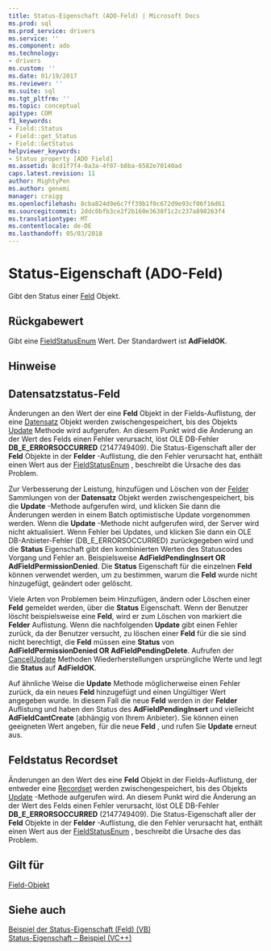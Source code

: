 ```yaml
---
title: Status-Eigenschaft (ADO-Feld) | Microsoft Docs
ms.prod: sql
ms.prod_service: drivers
ms.service: ''
ms.component: ado
ms.technology:
- drivers
ms.custom: ''
ms.date: 01/19/2017
ms.reviewer: ''
ms.suite: sql
ms.tgt_pltfrm: ''
ms.topic: conceptual
apitype: COM
f1_keywords:
- Field::Status
- Field::get_Status
- Field::GetStatus
helpviewer_keywords:
- Status property [ADO Field]
ms.assetid: 8cd1f7f4-0a3a-4f07-b8ba-6582e70140ad
caps.latest.revision: 11
author: MightyPen
ms.author: genemi
manager: craigg
ms.openlocfilehash: 8cba824d9e6c7ff39b1f0c672d9e93cf06f16d61
ms.sourcegitcommit: 2ddc0bfb3ce2f2b160e3638f1c2c237a898263f4
ms.translationtype: MT
ms.contentlocale: de-DE
ms.lasthandoff: 05/03/2018
---
```

# <a name="status-property-ado-field"></a>Status-Eigenschaft (ADO-Feld)
Gibt den Status einer [Feld](../../../ado/reference/ado-api/field-object.md) Objekt.  
  
## <a name="return-value"></a>Rückgabewert  
 Gibt eine [FieldStatusEnum](../../../ado/reference/ado-api/fieldstatusenum.md) Wert. Der Standardwert ist **AdFieldOK**.  
  
## <a name="remarks"></a>Hinweise  
  
## <a name="record-field-status"></a>Datensatzstatus-Feld  
 Änderungen an den Wert der eine **Feld** Objekt in der Fields-Auflistung, der eine [Datensatz](../../../ado/reference/ado-api/record-object-ado.md) Objekt werden zwischengespeichert, bis des Objekts [Update](../../../ado/reference/ado-api/update-method.md) Methode wird aufgerufen. An diesem Punkt wird die Änderung an der Wert des Felds einen Fehler verursacht, löst OLE DB-Fehler **DB_E_ERRORSOCCURRED** (2147749409). Die Status-Eigenschaft aller der **Feld** Objekte in der **Felder** -Auflistung, die den Fehler verursacht hat, enthält einen Wert aus der [FieldStatusEnum](../../../ado/reference/ado-api/fieldstatusenum.md) , beschreibt die Ursache des das Problem.  
  
 Zur Verbesserung der Leistung, hinzufügen und Löschen von der [Felder](../../../ado/reference/ado-api/fields-collection-ado.md) Sammlungen von der **Datensatz** Objekt werden zwischengespeichert, bis die **Update** -Methode aufgerufen wird, und klicken Sie dann die Änderungen werden in einem Batch optimistische Update vorgenommen werden. Wenn die **Update** -Methode nicht aufgerufen wird, der Server wird nicht aktualisiert. Wenn Fehler bei Updates, und klicken Sie dann ein OLE DB-Anbieter-Fehler (DB_E_ERRORSOCCURRED) zurückgegeben wird und die **Status** Eigenschaft gibt den kombinierten Werten des Statuscodes Vorgang und Fehler an. Beispielsweise **AdFieldPendingInsert OR AdFieldPermissionDenied**. Die **Status** Eigenschaft für die einzelnen **Feld** können verwendet werden, um zu bestimmen, warum die **Feld** wurde nicht hinzugefügt, geändert oder gelöscht.  
  
 Viele Arten von Problemen beim Hinzufügen, ändern oder Löschen einer **Feld** gemeldet werden, über die **Status** Eigenschaft. Wenn der Benutzer löscht beispielsweise eine **Feld**, wird er zum Löschen von markiert die **Felder** Auflistung. Wenn die nachfolgenden **Update** gibt einen Fehler zurück, da der Benutzer versucht, zu löschen einer **Feld** für die sie sind nicht berechtigt, die **Feld** müssen eine  **Status** von **AdFieldPermissionDenied OR AdFieldPendingDelete**. Aufrufen der [CancelUpdate](../../../ado/reference/ado-api/cancelupdate-method-ado.md) Methoden Wiederherstellungen ursprüngliche Werte und legt die **Status** auf **AdFieldOK**.  
  
 Auf ähnliche Weise die **Update** Methode möglicherweise einen Fehler zurück, da ein neues **Feld** hinzugefügt und einen Ungültiger Wert angegeben wurde. In diesem Fall die neue **Feld** werden in der **Felder** Auflistung und haben den Status des **AdFieldPendingInsert** und vielleicht **AdFieldCantCreate** (abhängig von Ihrem Anbieter). Sie können einen geeigneten Wert angeben, für die neue **Feld** , und rufen Sie **Update** erneut aus.  
  
## <a name="recordset-field-status"></a>Feldstatus Recordset  
 Änderungen an den Wert des eine **Feld** Objekt in der Fields-Auflistung, der entweder eine [Recordset](../../../ado/reference/ado-api/recordset-object-ado.md) werden zwischengespeichert, bis des Objekts [Update](../../../ado/reference/ado-api/update-method.md) -Methode aufgerufen wird. An diesem Punkt wird die Änderung an der Wert des Felds einen Fehler verursacht, löst OLE DB-Fehler **DB_E_ERRORSOCCURRED** (2147749409). Die Status-Eigenschaft aller der **Feld** Objekte in der **Felder** -Auflistung, die den Fehler verursacht hat, enthält einen Wert aus der [FieldStatusEnum](../../../ado/reference/ado-api/fieldstatusenum.md) , beschreibt die Ursache des das Problem.  
  
## <a name="applies-to"></a>Gilt für  
 [Field-Objekt](../../../ado/reference/ado-api/field-object.md)  
  
## <a name="see-also"></a>Siehe auch  
 [Beispiel der Status-Eigenschaft (Feld) (VB)](../../../ado/reference/ado-api/status-property-example-field-vb.md)   
 [Status-Eigenschaft – Beispiel (VC++)](../../../ado/reference/ado-api/status-property-example-vc.md)   
